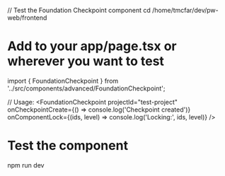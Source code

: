 // Test the Foundation Checkpoint component
cd /home/tmcfar/dev/pw-web/frontend

# Add to your app/page.tsx or wherever you want to test
import { FoundationCheckpoint } from '../src/components/advanced/FoundationCheckpoint';

// Usage:
<FoundationCheckpoint 
  projectId="test-project"
  onCheckpointCreate={() => console.log('Checkpoint created')}
  onComponentLock={(ids, level) => console.log('Locking:', ids, level)}
/>

# Test the component
npm run dev